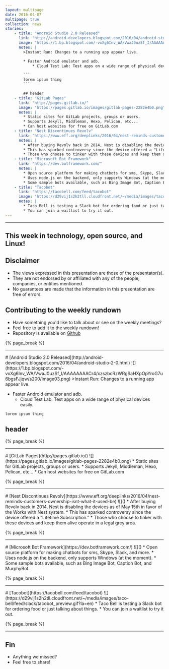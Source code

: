 ```yaml
---
layout: multipage
date: 2016-04-07
multipage: true
collection: news
stories:
    - title: "Android Studio 2.0 Released"
      link: "http://android-developers.blogspot.com/2016/04/android-studio-2-0.html"
      image: "https://1.bp.blogspot.com/-vxXg6Inv_WA/VwaJ0uzSf_I/AAAAAAAACr4/xzszbcRzWRgSaHXpOpYroG7u6bgsFJjqw/s200/image03.png"
      notes: |
        >Instant Run: Changes to a running app appear live.

        * Faster Android emulator and adb.
            * Cloud Test Lab: Test apps on a wide range of physical devices easily.

        ```
        lorem ipsum thing
        ```

        ## header
    - title: "GitLab Pages"
      link: "http://pages.gitlab.io/"
      image: "https://pages.gitlab.io/images/gitlab-pages-2282e4b0.png"
      notes: |
        * Static sites for GitLab projects, groups or users.
        * Supports Jekyll, Middleman, Hexo, Pelican, etc...
        * Can host websites for free on GitLab.com
    - title: "Nest Discontinues Revolv"
      link: "https://www.eff.org/deeplinks/2016/04/nest-reminds-customers-ownership-isnt-what-it-used-be"
      notes: |
        * After buying Revolv back in 2014, Nest is disabling the devices as of May 15th in favor of the Works with Nest system.
        * This has sparked controversy since the device offered a "Lifetime Subscription."
        * Those who choose to tinker with these devices and keep them alive operate in a legal grey area.
    - title: "Microsoft Bot Framework"
      link: "https://dev.botframework.com/"
      notes: |
        * Open source platform for making chatbots for sms, Skype, Slack, and more.
        * Uses node.js on the backend, only supports Windows (at the moment).
        * Some sample bots available, such as Bing Image Bot, Caption Bot, and MurphyBot.
    - title: "Tacobot"
      link: "https://tacobell.com/feed/tacobot"
      image: "https://d29vij1s2h2tll.cloudfront.net/~/media/images/taco-bell/feed/slack/tacobot_preview.gif?la=en"
      notes: |
        * Taco Bell is testing a Slack bot for ordering food or just talking about things.
        * You can join a waitlist to try it out.
---
```

<section class="page__content" itemprop="text">
<hr />
<h2>This week in technology, open source, and Linux!</h2>

<h2>Disclaimer</h2>
<ul>
  <li> The views expressed in this presentation are those of the presentator(s).</li>
  <li> They are not endorsed by or affiliated with any of the people, companies, or entities mentioned.</li>
  <li> No guarantees are made that the information in this presentation are free of errors.</li>
</ul>

<h2>Contributing to the weekly rundown</h2>
<ul>
   <li>Have something you'd like to talk about or see on the weekly meetings?</li>
   <li>Feel free to add it to the weekly rundown!</li>
   <li>Repository is available on <a href="https://github.com/OSUOSC/osc-weekly-rundown">Github</a></li>
</ul>
{% page_break %}
<hr />
# [Android Studio 2.0 Released](http://android-developers.blogspot.com/2016/04/android-studio-2-0.html)
![](https://1.bp.blogspot.com/-vxXg6Inv_WA/VwaJ0uzSf_I/AAAAAAAACr4/xzszbcRzWRgSaHXpOpYroG7u6bgsFJjqw/s200/image03.png)
>Instant Run: Changes to a running app appear live.

* Faster Android emulator and adb.
    * Cloud Test Lab: Test apps on a wide range of physical devices easily.

```
lorem ipsum thing
```

## header

{% page_break %}
<hr />
# [GitLab Pages](http://pages.gitlab.io/)
![](https://pages.gitlab.io/images/gitlab-pages-2282e4b0.png)
* Static sites for GitLab projects, groups or users.
* Supports Jekyll, Middleman, Hexo, Pelican, etc...
* Can host websites for free on GitLab.com

{% page_break %}
<hr />
# [Nest Discontinues Revolv](https://www.eff.org/deeplinks/2016/04/nest-reminds-customers-ownership-isnt-what-it-used-be)
![]()
* After buying Revolv back in 2014, Nest is disabling the devices as of May 15th in favor of the Works with Nest system.
* This has sparked controversy since the device offered a "Lifetime Subscription."
* Those who choose to tinker with these devices and keep them alive operate in a legal grey area.

{% page_break %}
<hr />
# [Microsoft Bot Framework](https://dev.botframework.com/)
![]()
* Open source platform for making chatbots for sms, Skype, Slack, and more.
* Uses node.js on the backend, only supports Windows (at the moment).
* Some sample bots available, such as Bing Image Bot, Caption Bot, and MurphyBot.

{% page_break %}
<hr />
# [Tacobot](https://tacobell.com/feed/tacobot)
![](https://d29vij1s2h2tll.cloudfront.net/~/media/images/taco-bell/feed/slack/tacobot_preview.gif?la=en)
* Taco Bell is testing a Slack bot for ordering food or just talking about things.
* You can join a waitlist to try it out.

{% page_break %}
<hr />
<h1>Fin</h1>
<ul>
  <li>Anything we missed?</li>
  <li>Feel free to share!</li>
</ul>
